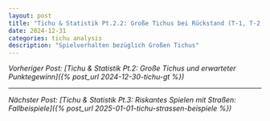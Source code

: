 ```yaml
---
layout: post
title: "Tichu & Statistik Pt.2.2: Große Tichus bei Rückstand (T-1, T-2 Runden)"
date: 2024-12-31
categories: tichu analysis
description: "Spielverhalten bezüglich Großen Tichus"
---
```


*Vorheriger Post: [Tichu & Statistik Pt.2: Große Tichus und erwarteter Punktegewinn]({% post_url 2024-12-30-tichu-gt %})*

---
*Nächster Post: [Tichu & Statistik Pt.3: Riskantes Spielen mit Straßen: Fallbeispiele]({% post_url 2025-01-01-tichu-strassen-beispiele %})*